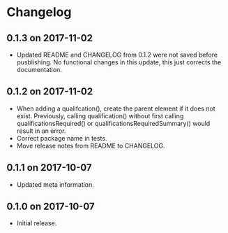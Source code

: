 # Changelog
## 0.1.3 on 2017-11-02
- Updated README and CHANGELOG from 0.1.2 were not saved before pusblishing.
No functional changes in this update, this just corrects the documentation.
## 0.1.2 on 2017-11-02
- When adding a qualifcation(), create the parent element if it does not exist.
Previously, calling qualification() without first calling qualificationsRequired()
or qualificationsRequiredSummary() would result in an error.
- Correct package name in tests.
- Move release notes from README to CHANGELOG.

## 0.1.1 on 2017-10-07
- Updated meta information.

## 0.1.0 on 2017-10-07
- Initial release.
